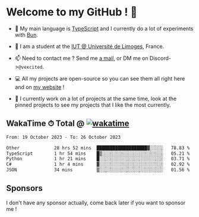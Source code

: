 # Welcome to my GitHub ! 🌃

- 🔭 My main language is [TypeScript](https://www.typescriptlang.org/) and I currently do a lot of experiments with [Bun](https://bun.sh).

- 🌱 I am a student at the [IUT @ Université de Limoges](https://iut.unilim.fr), France.

- 📫 Need to contact me ? Send me <a href="mailto:mikkel@milescode.dev">a mail</a>, or DM me on Discord->`@vexcited`.

- 💻 All my projects are open-source so you can see them all right here and on <a href="https://vexcited.vercel.app">my website</a> !

- 👀 I currently work on a lot of projects at the same time, look at the pinned projects to see my projects that I like the most currently.

## WakaTime ⏱ Total @ [![wakatime](https://wakatime.com/badge/user/0839e595-e07a-435c-8d59-ed95f2a3d6dd.svg)](https://wakatime.com/@0839e595-e07a-435c-8d59-ed95f2a3d6dd)

<!--START_SECTION:waka-->

```txt
From: 19 October 2023 - To: 26 October 2023

Other             28 hrs 52 mins  ███████████████████▓░░░░░   78.83 %
TypeScript        1 hr 54 mins    █▒░░░░░░░░░░░░░░░░░░░░░░░   05.21 %
Python            1 hr 21 mins    █░░░░░░░░░░░░░░░░░░░░░░░░   03.71 %
C#                1 hr 4 mins     ▓░░░░░░░░░░░░░░░░░░░░░░░░   02.92 %
JSON              34 mins         ▒░░░░░░░░░░░░░░░░░░░░░░░░   01.56 %
```

<!--END_SECTION:waka-->

## Sponsors

I don't have any sponsor actually, come back later if you want to sponsor me !
